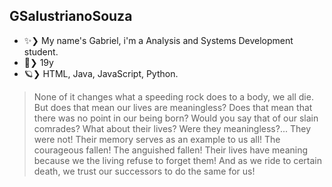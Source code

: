## GSalustrianoSouza

- ✨❯ My name's Gabriel, i'm a Analysis and Systems Development student.
- 🍃❯ 19y
- 🪐❯ HTML, Java, JavaScript, Python.

> None of it changes what a speeding rock does to a body, we all die. But does that mean our lives are meaningless? Does that mean that there was no point in our being born? Would you say that of our slain comrades? What about their lives? Were they meaningless?... They were not! Their memory serves as an example to us all! The courageous fallen! The anguished fallen! Their lives have meaning because we the living refuse to forget them! And as we ride to certain death, we trust our successors to do the same for us! 

